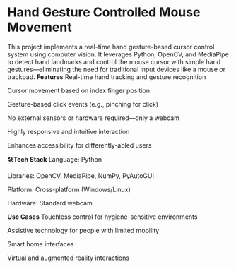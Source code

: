 # Hand Gesture Controlled Mouse Movement
 This project implements a real-time hand gesture-based cursor control system using computer vision. It leverages Python, OpenCV, and MediaPipe to detect hand landmarks and control the mouse cursor with simple hand gestures—eliminating the need for traditional input devices like a mouse or trackpad.
 **Features**
Real-time hand tracking and gesture recognition

Cursor movement based on index finger position

Gesture-based click events (e.g., pinching for click)

No external sensors or hardware required—only a webcam

Highly responsive and intuitive interaction

Enhances accessibility for differently-abled users

🛠**Tech Stack**
Language: Python

Libraries: OpenCV, MediaPipe, NumPy, PyAutoGUI

Platform: Cross-platform (Windows/Linux)

Hardware: Standard webcam

**Use Cases**
Touchless control for hygiene-sensitive environments

Assistive technology for people with limited mobility

Smart home interfaces

Virtual and augmented reality interactions
